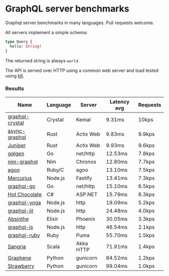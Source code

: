 <!-- README.md is generated from README.ecr, do not edit -->

# GraphQL server benchmarks

Graphql server benchmarks in many languages. Pull requests welcome.

All servers implement a simple schema:

```graphql
type Query {
  hello: String!
}
```

The returned string is always `world`.

The API is served over HTTP using a common web server and load tested using [k6](https://github.com/grafana/k6).

### Results

| Name                          | Language      | Server          | Latency avg      | Requests      |
| ----------------------------  | ------------- | --------------- | ---------------- | ------------- |
| [graphql-crystal](https://github.com/graphql-crystal/graphql) | Crystal | Kemal | 9.31ms | 10kps |
| [async-graphql](https://github.com/async-graphql/async-graphql) | Rust | Actix Web | 9.83ms | 9.9kps |
| [Juniper](https://github.com/graphql-rust/juniper) | Rust | Actix Web | 9.93ms | 9.6kps |
| [gqlgen](https://github.com/99designs/gqlgen) | Go | net/http | 12.53ms | 7.8kps |
| [nim-graphql](https://github.com/status-im/nim-graphql) | Nim | Chronos | 12.80ms | 7.7kps |
| [agoo](https://github.com/ohler55/agoo) | Ruby/C | agoo | 13.10ms | 7.5kps |
| [Mercurius](https://github.com/mercurius-js/mercurius) | Node.js | Fastify | 13.41ms | 7.3kps |
| [graphql-go](https://github.com/graphql-go/graphql) | Go | net/http | 15.10ms | 6.5kps |
| [Hot Chocolate](https://github.com/ChilliCream/hotchocolate) | C# | ASP.NET | 15.79ms | 6.3kps |
| [graphql-yoga](https://github.com/dotansimha/graphql-yoga) | Node.js | http | 19.09ms | 5.2kps |
| [graphql-jit](https://github.com/zalando-incubator/graphql-jit) | Node.js | http | 24.48ms | 4.0kps |
| [Absinthe](https://github.com/absinthe-graphql/absinthe) | Elixir | Phoenix | 30.05ms | 3.3kps |
| [graphql-js](https://github.com/graphql/graphql-js) | Node.js | http | 46.54ms | 2.1kps |
| [graphql-ruby](https://github.com/rmosolgo/graphql-ruby) | Ruby | Puma | 55.70ms | 1.5kps |
| [Sangria](https://github.com/sangria-graphql/sangria) | Scala | Akka HTTP | 71.91ms | 1.4kps |
| [Graphene](https://github.com/graphql-python/graphene) | Python | gunicorn | 84.52ms | 1.2kps |
| [Strawberry](https://github.com/strawberry-graphql/strawberry) | Python | gunicorn | 99.04ms | 1.0kps |
